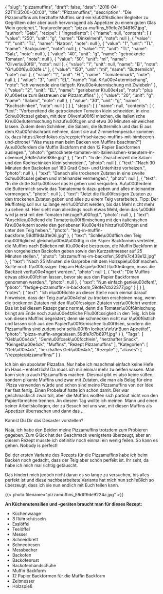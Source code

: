 {
    "slug": "pizzamuffins",
    "draft": false,
    "date": "2016-04-22T11:35:00+00:00",
    "title": "Pizzamuffins",
    "description": "Die Pizzamuffins als herzhafte Muffins sind ein k\u00f6stlicher Begleiter zu Gegrilltem oder aber auch hervorragend als Appetizer zu einem guten Glas Wein geeignet.",
    "featuredImage": "pizza-muffins_59dfe7d348167.jpg",
    "author": "Gabi",
    "recipe": {
        "ingredients": [
            {
                "name": null,
                "contents": [
                    {
                        "value": "250",
                        "unit": "g",
                        "name": "Dinkelmehl",
                        "note": null
                    },
                    {
                        "value": "1",
                        "unit": "TL",
                        "name": "Natron",
                        "note": null
                    },
                    {
                        "value": "1",
                        "unit": "TL",
                        "name": "Backpulver",
                        "note": null
                    },
                    {
                        "value": "1",
                        "unit": "TL",
                        "name": "Salz",
                        "note": null
                    },
                    {
                        "value": "40",
                        "unit": "g",
                        "name": "getrocknete Tomaten",
                        "note": null
                    },
                    {
                        "value": "50",
                        "unit": "ml",
                        "name": "Oliven\u00f6l",
                        "note": null
                    },
                    {
                        "value": "1",
                        "unit": null,
                        "name": "Ei",
                        "note": "Gr\u00f6\u00dfe L"
                    },
                    {
                        "value": "150",
                        "unit": "ml",
                        "name": "Buttermilch",
                        "note": null
                    },
                    {
                        "value": "1",
                        "unit": "EL",
                        "name": "Tomatenmark",
                        "note": null
                    },
                    {
                        "value": "3",
                        "unit": "EL",
                        "name": "ital. Kr\u00e4utermischung",
                        "note": "ich verwende eine tiefgefr. Kr\u00e4utermischung mit Zwiebeln"
                    },
                    {
                        "value": "2",
                        "unit": "EL",
                        "name": "geriebener K\u00e4se",
                        "note": "plus K\u00e4se zum Bestreuen der Pizzamuffins"
                    },
                    {
                        "value": "20",
                        "unit": "g",
                        "name": "Salami",
                        "note": null
                    },
                    {
                        "value": "30",
                        "unit": "g",
                        "name": "Kochschinken",
                        "note": null
                    }
                ]
            }
        ],
        "steps": [
            {
                "name": null,
                "contents": [
                    {
                        "text": "Vorbereitend die getrockneten Tomaten klein schneiden, in eine Sch\u00fcssel geben, mit dem Oliven\u00f6l mischen, die italienische Kr\u00e4utermischung hinzuf\u00fcgen und etwa 30 Minuten einweichen lassen. Zudem denn Schinken, die Salami, die Buttermilch und das Ei aus dem K\u00fchlschrank nehmen, damit sie auf Zimmertemperatur kommen (s. dazu https:\/\/kochfokus.de\/rezepte\/frischkaese-muffins-mit-himbeeren-und-zitrone\/  \"Was muss man beim Backen von Muffins beachten?\") Au\u00dferdem die Muffin Backform mit den 12 Papier Backformen auslegen.",
                        "photo": "getrocknete-tomaten-mit-italienischen-kraeutern-in-olivenoel_59dfe7c6e989e.jpg"
                    },
                    {
                        "text": "In der Zwischenzeit die Salami und den Kochschinken klein schneiden.",
                        "photo": null
                    },
                    {
                        "text": "Nach 30 Minuten den Backofen auf 180 Grad Ober- und Unterhitze vorheizen.",
                        "photo": null
                    },
                    {
                        "text": "Danach alle trockenen Zutaten in eine zweite Sch\u00fcssel geben und miteinander vermengen.",
                        "photo": null
                    },
                    {
                        "text": "In die dritte Sch\u00fcssel das Ei geben und verquirlen. Au\u00dferdem die Buttermilch sowie das Tomatenmark dazu geben und alles miteinander vermengen.",
                        "photo": null
                    },
                    {
                        "text": "Jetzt die fl\u00fcssigen Zutaten zu den trockenen Zutaten geben und alles zu einem Teig verarbeiten. Tipp: Der Muffinteig soll nur so lange verr\u00fchrt werden, bis das Mehl nicht mehr zu sehen ist. Hier sieht man allerdings noch etwas Mehl, denn das \u00d6l wird ja erst mit den Tomaten hinzugef\u00fcgt.",
                        "photo": null
                    },
                    {
                        "text": "Anschlie\u00dfend die Tomaten\u00f6lmischung mit den italienischen Kr\u00e4utern sowie den geriebenen K\u00e4se hinzuf\u00fcgen und unter den Teig heben.",
                        "photo": "teig-in-muffin-backform_59dff9da31e06.jpg"
                    },
                    {
                        "text": "Schlie\u00dflich den Teig m\u00f6glichst gleichm\u00e4\u00dfig in die Papier Backformen verteilen, die Muffins nach Belieben mit K\u00e4se bestreuen, die Muffin Backform in den vorgeheizten Backofen geben sowie den Kurzzeitmesser auf 25 Minuten stellen.",
                        "photo": "pizzamuffins-im-backofen_59dfe7c433e12.jpg"
                    },
                    {
                        "text": "Nach 25 Minuten die Garprobe mit dem Holzspie\u00df machen. Sollte noch fl\u00fcssiger Teig am Holzspie\u00df h\u00e4ngen, muss die Backzeit verl\u00e4ngert werden.",
                        "photo": null
                    },
                    {
                        "text": "Die Muffins etwas abk\u00fchlen lassen, bevor sie aus den Papier Backformen genommen werden.",
                        "photo": null
                    },
                    {
                        "text": "Nun einfach genie\u00dfen!",
                        "photo": "fertige-pizzamuffin-in-backform_59dfe7cb22377.jpg"
                    }
                ]
            }
        ],
        "notes": {
            "text": "Ich m\u00f6chte an dieser Stelle noch einmal darauf hinweisen, dass der Teig zun\u00e4chst zu trocken erscheinen mag, wenn die trockenen Zutaten mit den fl\u00fcssigen Zutaten verr\u00fchrt werden. Das ist bei diesem Rezept ganz normal, denn die Tomaten\u00f6lmischung bringt am Ende noch zus\u00e4tzliche Fl\u00fcssigkeit in den Teig. Ich bin von diesen Muffins begeistert, denn sie schmecken nicht nur k\u00f6stlich und lassen sich aus den Papierf\u00f6rmischen l\u00f6sen, sondern die Pizzamuffins sind zudem sehr sch\u00f6n locker.\r\n\r\nBuon Appetito!",
            "photo": "pizza-muffin-angebissen_59dfe7d7b697f.jpg"
        }
    },
    "Tags": [
        "Geb\u00e4ck",
        "Gem\u00fcsek\u00fcchlein",
        "herzhafter Snack",
        "Keingeb\u00e4ck",
        "Muffins",
        "Rezept Pizzamuffins"
    ],
    "Kategorien": [
        "Geb\u00e4ck",
        "herzhaftes Geb\u00e4ck",
        "Rezepte"
    ],
    "aliases": [
        "\/rezepte\/pizzamuffins\/"
    ]
}

Ich bin ein absoluter Pizzafan. Nur habe ich manchmal einfach keine Hefe im Haus &#8211; entsetzlich! Da muss ich mir einmal mehr zu helfen wissen. Man kann sich ja auch Pizzamuffins machen. Diesmal gibt es also keine süßen, sondern pikante Muffins und zwar mit Zutaten, die man als Belag für eine  Pizza verwenden würde und schon sind meine Pizzamuffins von der Idee her fast fertig. Einen Probelauf hatte ich schon damit. Der war geschmacklich zwar toll, aber die Muffins wollten sich partout nicht von den Papierförmchen trennen. An diesem Tag wollte ich meinen  Mann und einen seiner Arbeitskollegen, der zu Besuch bei uns war, mit diesen Muffins als Appetizer überraschen und dann das &#8230;

Kannst Du Dir das Desaster vorstellen?

Naja, ich habe den Beiden meine Pizzamuffins trotzdem zum Probieren gegeben. Zum Glück hat der Geschmack wenigstens überzeugt, aber an diesem Rezept musste ich definitiv noch einmal ein wenig feilen. So kann es gehen. Nobody is perfect!

Bei der ersten Variante des Rezepts für die Pizzamuffins habe ich beim Backen noch gedacht, dass der Teig aber schön perfekt ist. Ihr seht, da habe ich mich mal richtig getäuscht.

Das hindert mich jedoch nicht daran es so lange zu versuchen, bis alles perfekt ist und diese nachbearbeitete Variante hat mich nun schließlich so überzeugt, dass ich sie nun endlich mit Euch teilen kann.

{{< photo filename="pizzamuffins_59dff9de9224a.jpg" >}}

**An Küchenutensilien und -geräten braucht man für dieses Rezept:**

 * Küchenwaage
 * 3 Rührschüsseln
 * Esslöffel
 * Teelöffel
 * Messer
 * Schneidbrett
 * Schneebesen
 * Messbecher
 * Backofen
 * Backofenrost
 * Backofenhandschuhe
 * Muffin Backform
 * 12 Papier Backformen für die Muffin Backform
 * Zeitmesser
 * Holzspieß